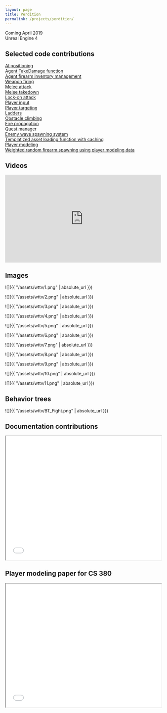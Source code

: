 ```yaml
---
layout: page
title: Perdition
permalink: /projects/perdition/
---
```


Coming April 2019
<br>Unreal Engine 4

<h2><strong>Selected code contributions</strong></h2>

[AI positioning](https://github.com/samuelschimmel/perdition/blob/master/AIPositioning.cpp)<br>
[Agent TakeDamage function](https://github.com/samuelschimmel/perdition/blob/master/AgentTakeDamage.cpp)<br>
[Agent firearm inventory management](https://github.com/samuelschimmel/perdition/blob/master/AgentFirearmInventoryManagement.cpp)<br>
[Weapon firing](https://github.com/samuelschimmel/perdition/blob/master/WeaponFiring.cpp)<br>
[Melee attack](https://github.com/samuelschimmel/perdition/blob/master/MeleeAttacks.cpp)<br>
[Melee takedown](https://github.com/samuelschimmel/perdition/blob/master/MeleeTakedown.cpp)<br>
[Lock-on attack](https://github.com/samuelschimmel/perdition/blob/master/LockOnAttack.cpp)<br>
[Player input](https://github.com/samuelschimmel/perdition/blob/master/PlayerInput.cpp)<br>
[Player targeting](https://github.com/samuelschimmel/perdition/blob/master/PlayerTargeting.cpp)<br>
[Ladders](https://github.com/samuelschimmel/perdition/blob/master/Ladders.cpp)<br>
[Obstacle climbing](https://github.com/samuelschimmel/perdition/blob/master/ObstacleClimbing.cpp)<br>
[Fire propagation](https://github.com/samuelschimmel/perdition/blob/master/DamageVolume.cpp)<br>
[Quest manager](https://github.com/samuelschimmel/perdition/blob/master/QuestManager.cpp)<br>
[Enemy wave spawning system](https://github.com/samuelschimmel/perdition/blob/master/Encounter.cpp)<br>
[Templatized asset loading function with caching](https://github.com/samuelschimmel/perdition/blob/master/GetAsset.cpp)<br>
[Player modeling](https://github.com/samuelschimmel/perdition/blob/master/PlayerModeling.cpp)<br>
[Weighted random firearm spawning using player modeling data](https://github.com/samuelschimmel/perdition/blob/master/SpawnWeightedRandomFirearm.cpp)<br>

<h2><strong>Videos</strong></h2>

<div style="padding:56.25% 0 0 0;position:relative;"><iframe src="https://player.vimeo.com/video/284635802?portrait=0" style="position:absolute;top:0;left:0;width:100%;height:100%;" frameborder="0" webkitallowfullscreen mozallowfullscreen allowfullscreen></iframe></div><script src="https://player.vimeo.com/api/player.js"></script>

<h2><strong>Images</strong></h2>

![]({{ "/assets/wttv/1.png" | absolute_url }})

![]({{ "/assets/wttv/2.png" | absolute_url }})

![]({{ "/assets/wttv/3.png" | absolute_url }})

![]({{ "/assets/wttv/4.png" | absolute_url }})

![]({{ "/assets/wttv/5.png" | absolute_url }})

![]({{ "/assets/wttv/6.png" | absolute_url }})

![]({{ "/assets/wttv/7.png" | absolute_url }})

![]({{ "/assets/wttv/8.png" | absolute_url }})

![]({{ "/assets/wttv/9.png" | absolute_url }})

![]({{ "/assets/wttv/10.png" | absolute_url }})

![]({{ "/assets/wttv/11.png" | absolute_url }})

<h2><strong>Behavior trees</strong></h2>

![]({{ "/assets/wttv/BT_Fight.png" | absolute_url }})

<h2><strong>Documentation contributions</strong></h2>

<iframe src="/assets/wttv/docs.pdf" width="100%" height="400"></iframe>

<h2><strong>Player modeling paper for CS 380</strong></h2>

<iframe src="/assets/wttv/PlayerModeling.pdf" width="100%" height="400"></iframe>
